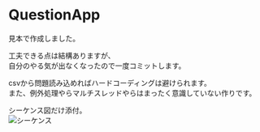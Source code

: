 # QuestionApp
見本で作成しました。

工夫できる点は結構ありますが、  
自分のやる気が出なくなったので一度コミットします。

csvから問題読み込めればハードコーディングは避けられます。  
また、例外処理やらマルチスレッドやらはまったく意識していない作りです。

シーケンス図だけ添付。  
![シーケンス](https://cdn.discordapp.com/attachments/480385618774327296/480705071403892736/4_.png "サンプル")

